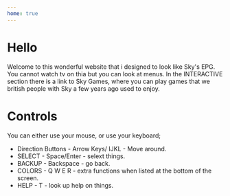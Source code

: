 ```yaml
---
home: true
---
```

# Hello
Welcome to this wonderful website that i designed to look like Sky's EPG.
You cannot watch tv on thia but you can look at menus.
In the INTERACTIVE section there is a link to Sky Games, where you can play games that we british people with Sky a few years ago used to enjoy.

# Controls
You can either use your mouse, or use your keyboard;
* Direction Buttons - Arrow Keys/ IJKL - Move around.
* SELECT - Space/Enter - selext things.
* BACKUP - Backspace - go back.
* COLORS - Q W E R - extra functions when listed at the bottom of the screen.
* HELP - T - look up help on things.
